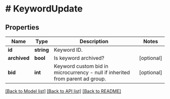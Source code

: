# # KeywordUpdate

## Properties

Name | Type | Description | Notes
------------ | ------------- | ------------- | -------------
**id** | **string** | Keyword ID. |
**archived** | **bool** | Is keyword archived? | [optional]
**bid** | **int** | Keyword custom bid in microcurrency - null if inherited from parent ad group. | [optional]

[[Back to Model list]](../../README.md#models) [[Back to API list]](../../README.md#endpoints) [[Back to README]](../../README.md)
